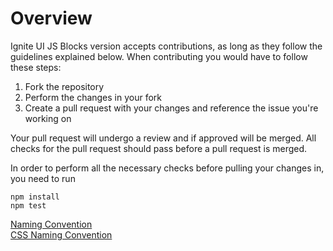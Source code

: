 # Overview  
Ignite UI JS Blocks version accepts contributions, as long as they follow the guidelines explained below. When contributing you would have to follow these steps:

1. Fork the repository
2. Perform the changes in your fork
3. Create a pull request with your changes and reference the issue you're working on

Your pull request will undergo a review and if approved will be merged. All checks for the pull request should pass before a pull request is merged.

In order to perform all the necessary checks before pulling your changes in, you need to run

    npm install
    npm test

[Naming Convention](https://github.com/IgniteUI/igniteui-js-blocks/wiki/General-Naming-Guidelines-for-Ignite-UI-JS-Blocks)  
[CSS Naming Convention](https://github.com/IgniteUI/igniteui-js-blocks/blob/master/css-naming-convention.md)  
